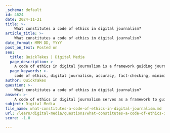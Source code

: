 ```yaml
---
_schema: default
id: 4624
date: 2024-11-21
title: >-
    What constitutes a code of ethics in digital journalism?
article_title: >-
    What constitutes a code of ethics in digital journalism?
date_format: MMM DD, YYYY
post_on_text: Posted on
seo:
  title: QuickTakes | Digital Media
  page_description: >-
    A code of ethics in digital journalism is a framework guiding journalists in ethical conduct, focusing on accuracy, minimizing harm, respect for sources, integrity, public interest, adapting to digital contexts, audience engagement, continuous learning, and global considerations.
  page_keywords: >-
    code of ethics, digital journalism, accuracy, fact-checking, minimizing harm, respect for sources, integrity, transparency, public interest, audience engagement, continuous learning, global considerations, ethical journalism
author: QuickTakes
question: >-
    What constitutes a code of ethics in digital journalism?
answer: >-
    A code of ethics in digital journalism serves as a framework to guide journalists in their professional conduct, particularly in the rapidly evolving digital landscape. It encompasses principles that address both traditional ethical dilemmas and new challenges posed by digital media. Here are the key components that constitute a code of ethics in digital journalism:\n\n1. **Accuracy and Fact-Checking**: Journalists must ensure that the information they publish is accurate and fact-based. This principle is foundational to maintaining credibility and trust with the audience.\n\n2. **Minimizing Harm**: Ethical journalism requires journalists to balance the public's need for information against potential harm or discomfort to individuals. This includes exercising compassion and avoiding unnecessary intrusiveness in their reporting.\n\n3. **Respect for Sources and Subjects**: Journalists should treat sources, subjects, colleagues, and the public with respect. This involves obtaining consent when necessary and being mindful of the impact their reporting may have on individuals' lives.\n\n4. **Integrity and Transparency**: Ethical journalists act with integrity, being transparent about their sources and methods. They should disclose any conflicts of interest and avoid situations that could compromise their objectivity.\n\n5. **Public Interest**: The primary duty of journalists is to serve the public interest. This means prioritizing the dissemination of information that is relevant and beneficial to society, while also respecting the rights of individuals.\n\n6. **Adaptation to Digital Contexts**: Given the unique challenges of digital journalism, such as the speed of information dissemination and the prevalence of misinformation, ethical guidelines must be adapted to address these issues. This includes being vigilant against the spread of false information and understanding the implications of using user-generated content.\n\n7. **Engagement with the Audience**: Digital journalism often involves interaction with the audience through comments, social media, and other platforms. Ethical guidelines should encourage respectful engagement and the responsible management of public discourse.\n\n8. **Continuous Learning**: Journalists are encouraged to engage in continuous learning about ethical practices, especially as technology and media landscapes evolve. This includes staying informed about new ethical dilemmas that arise in the digital environment.\n\n9. **Global Considerations**: As journalism becomes increasingly global, ethical codes must consider diverse cultural contexts and the implications of reporting across different regions.\n\nIn summary, a code of ethics in digital journalism is essential for guiding journalists in their responsibilities and ensuring that they uphold the integrity of the profession in a digital age characterized by rapid change and new ethical challenges.
subject: Digital Media
file_name: what-constitutes-a-code-of-ethics-in-digital-journalism.md
url: /learn/digital-media/questions/what-constitutes-a-code-of-ethics-in-digital-journalism
score: -1.0

---
```


&nbsp;